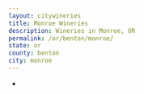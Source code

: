 ```yaml
---
layout: citywineries
title: Monroe Wineries
description: Wineries in Monroe, OR
permalink: /or/benton/monroe/
state: or
county: benton
city: monroe
---
```

-
